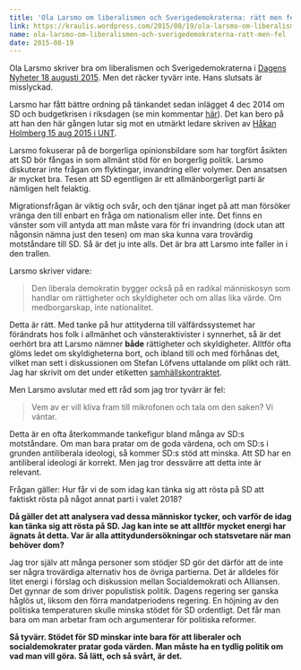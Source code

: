 ```yaml
---
title: 'Ola Larsmo om liberalismen och Sverigedemokraterna: rätt men fel'
link: https://kraulis.wordpress.com/2015/08/19/ola-larsmo-om-liberalismen-och-sverigedemokraterna-ratt-men-fel/
name: ola-larsmo-om-liberalismen-och-sverigedemokraterna-ratt-men-fel
date: 2015-08-19
---
```

Ola Larsmo skriver bra om liberalismen och Sverigedemokraterna i [Dagens Nyheter 18 augusti 2015](http://www.dn.se/kultur-noje/kulturdebatt/liberalers-okenvandring-hogerut/). Men det räcker tyvärr inte. Hans slutsats är misslyckad.

Larsmo har fått bättre ordning på tänkandet sedan inlägget 4 dec 2014 om SD och budgetkrisen i riksdagen (se min kommentar [här](/posts/)). Det kan  bero på att han den här gången lutar sig mot en utmärkt ledare skriven av [Håkan Holmberg 15 aug 2015 i UNT](http://www.unt.se/asikt/ledare/till-hoger-om-liberalismen-3838547.aspx).



Larsmo fokuserar på de borgerliga opinionsbildare som har torgfört åsikten att SD bör fångas in som allmänt stöd för en borgerlig politik. Larsmo diskuterar inte frågan om flyktingar, invandring eller volymer. Den ansatsen är mycket bra. Tesen att SD egentligen är ett allmänborgerligt parti är nämligen helt felaktig.

Migrationsfrågan är viktig och svår, och den tjänar inget på att man försöker vränga den till enbart en fråga om nationalism eller inte. Det finns en vänster som vill antyda att man måste vara för fri invandring (dock utan att någonsin nämna just den tesen) om man ska kunna vara trovärdig motståndare till SD. Så är det ju inte alls. Det är bra att Larsmo inte faller in i den trallen.

Larsmo skriver vidare:

> Den liberala demokratin bygger också på en radikal människosyn som handlar om rättigheter och skyldigheter och om allas lika värde. Om medborgarskap, inte nationalitet.

Detta är rätt. Med tanke på hur attityderna till välfärdssystemet har förändrats hos folk i allmänhet och vänsteraktivister i synnerhet, så är det oerhört bra att Larsmo nämner **både** rättigheter och skyldigheter. Alltför ofta glöms ledet om skyldigheterna bort, och ibland till och med förhånas det, vilket man sett i diskussionen om Stefan Löfvens uttalande om plikt och rätt. Jag har skrivit om det under etiketten [samhällskontraktet](/posts/).

Men Larsmo avslutar med ett råd som jag tror tyvärr är fel:

> Vem av er vill kliva fram till mikrofonen och tala om den saken? Vi väntar.

Detta är en ofta återkommande tankefigur bland många av SD:s motståndare. Om man bara pratar om de goda värdena, och om SD:s i grunden antiliberala ideologi, så kommer SD:s stöd att minska. Att SD har en antiliberal ideologi är korrekt. Men jag tror dessvärre att detta inte är relevant.

Frågan gäller: Hur får vi de som idag kan tänka sig att rösta på SD att faktiskt rösta på något annat parti i valet 2018?

**Då gäller det att analysera vad dessa människor tycker, och varför de idag kan tänka sig att rösta på SD. Jag kan inte se att alltför mycket energi har ägnats åt detta. Var är alla attitydundersökningar och statsvetare när man behöver dom?**

Jag tror själv att många personer som stödjer SD gör det därför att de inte ser några trovärdiga alternativ hos de övriga partierna. Det är alldeles för litet energi i förslag och diskussion mellan Socialdemokrati och Alliansen. Det gynnar de som driver populistisk politik. Dagens regering ser ganska håglös ut, liksom den förra mandatperiodens regering. En höjning av den politiska temperaturen skulle minska stödet för SD ordentligt. Det får man bara om man arbetar fram och argumenterar för politiska reformer.

**Så tyvärr. Stödet för SD minskar inte bara för att liberaler och socialdemokrater pratar goda värden. Man måste ha en tydlig politik om vad man vill göra. Så lätt, och så svårt, är det.**

